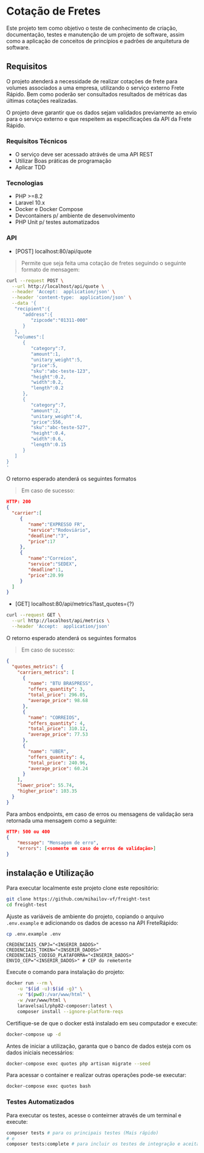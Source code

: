 # Cotação de Fretes

Este projeto tem como objetivo o teste de conhecimento de criação, documentação, testes e manutenção de um projeto de software, assim como a aplicação de conceitos de princípios e padrões de arquitetura de software.

## Requisitos

O projeto atenderá a necessidade de realizar cotações de frete para volumes associados a uma empresa, utilizando o serviço externo Frete Rápido. Bem como poderão ser consultados resultados de métricas das últimas cotações realizadas.

O projeto deve garantir que os dados sejam validados previamente ao envio para o serviço externo e que respeitem as especificações da API da Frete Rápido.

### Requisitos Técnicos
 - O serviço deve ser acessado atrávés de uma API REST
 - Utilizar Boas práticas de programação
 - Aplicar TDD

### Tecnologias
 - PHP >=8.2
 - Laravel 10.x
 - Docker e Docker Compose
 - Devcontainers p/ ambiente de desenvolvimento
 - PHP Unit p/ testes automatizados

### API

- [POST] localhost:80/api/quote
> Permite que seja feita uma cotação de fretes seguindo o seguinte formato de mensagem:
```bash
curl --request POST \
  --url http://localhost/api/quote \
  --header 'Accept:  application/json' \
  --header 'content-type:  application/json' \
  --data '{
   "recipient":{
      "address":{
         "zipcode":"01311-000"
      }
   },
   "volumes":[
      {
         "category":7,
         "amount":1,
         "unitary_weight":5,
         "price":5,
         "sku":"abc-teste-123",
         "height":0.2,
         "width":0.2,
         "length":0.2
      },
      {
         "category":7,
         "amount":2,
         "unitary_weight":4,
         "price":556,
         "sku":"abc-teste-527",
         "height":0.4,
         "width":0.6,
         "length":0.15
      }
   ]
}
'
```

 O retorno esperado atenderá os seguintes formatos

 > Em caso de sucesso:
```json
HTTP: 200
{
  "carrier":[
     {
        "name":"EXPRESSO FR",
        "service":"Rodoviário",
        "deadline":"3",
        "price":17
     },
     {
        "name":"Correios",
        "service":"SEDEX",
        "deadline":1,
        "price":20.99
     }
  ]
}
```

- [GET] localhost:80/api/metrics?last_quotes={?}

```bash
curl --request GET \
  --url http://localhost/api/metrics \
  --header 'Accept:  application/json'
```

 O retorno esperado atenderá os seguintes formatos
 
 > Em caso de sucesso:
```json
{
  "quotes_metrics": {
    "carriers_metrics": [
      {
        "name": "BTU BRASPRESS",
        "offers_quantity": 3,
        "total_price": 296.05,
        "average_price": 98.68
      },
      {
        "name": "CORREIOS",
        "offers_quantity": 4,
        "total_price": 310.12,
        "average_price": 77.53
      },
      {
        "name": "UBER",
        "offers_quantity": 4,
        "total_price": 240.96,
        "average_price": 60.24
      }
    ],
    "lower_price": 55.74,
    "higher_price": 103.35
  }
}
```

Para ambos endpoints, em caso de erros ou mensagens de validação sera retornada uma mensagem como a seguinte:

```json
HTTP: 500 ou 400
{
    "message": "Mensagem de erro",
    "errors": [<somente em caso de erros de validação>]
}
```

## instalação e Utilização

Para executar localmente este projeto clone este repositório:
```bash
git clone https://github.com/mihailov-vf/freight-test
cd freight-test
```

Ajuste as variáveis de ambiente do projeto, copiando o arquivo `.env.example` e adicionando os dados de acesso na API FreteRápido:
```bash
cp .env.example .env
```

```shell
CREDENCIAIS_CNPJ="<INSERIR_DADOS>"
CREDENCIAIS_TOKEN="<INSERIR_DADOS>"
CREDENCIAIS_CODIGO_PLATAFORMA="<INSERIR_DADOS>"
ENVIO_CEP="<INSERIR_DADOS>" # CEP do remetente
```

Execute o comando para instalação do projeto:
```bash
docker run --rm \
    -u "$(id -u):$(id -g)" \
    -v "$(pwd):/var/www/html" \
    -w /var/www/html \
    laravelsail/php82-composer:latest \
    composer install --ignore-platform-reqs
```

Certifique-se de que o docker está instalado em seu computador e execute:
```bash
docker-compose up -d
```

Antes de iniciar a utilização, garanta que o banco de dados esteja com os dados iniciais necessários:
```bash
docker-compose exec quotes php artisan migrate --seed
```

Para acessar o container e realizar outras operações pode-se executar:
```bash
docker-compose exec quotes bash
```

### Testes Automatizados
Para executar os testes, acesse o conteirner através de um terminal e execute:
```bash
composer tests # para os principais testes (Mais rápido)
# e
composer tests:complete # para incluir os testes de integração e aceitação (Mais lento)
```
